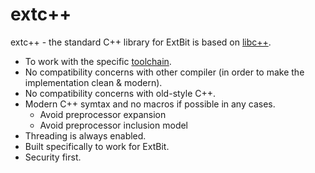 # extc++
extc++ - the standard C++ library for ExtBit is based on [libc++](http://libcxx.llvm.org/).

* To work with the specific [toolchain](https://github.com/extbit/toolchain).
* No compatibility concerns with other compiler (in order to make the implementation clean & modern).
* No compatibility concerns with old-style C++.
* Modern C++ symtax and no macros if possible in any cases.
  * Avoid preprocessor expansion
  * Avoid preprocessor inclusion model
* Threading is always enabled.
* Built specifically to work for ExtBit.
* Security first.
